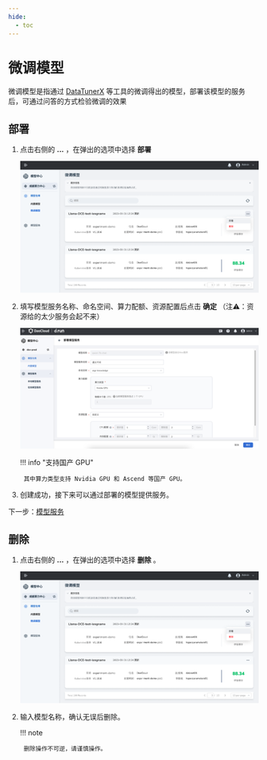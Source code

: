```yaml
---
hide:
  - toc
---
```


# 微调模型

微调模型是指通过 [DataTunerX](https://github.com/DataTunerX/datatunerx) 等工具的微调得出的模型，部署该模型的服务后，可通过问答的方式检验微调的效果

## 部署

1. 点击右侧的 **...** ，在弹出的选项中选择 **部署** 

    ![点击部署按钮](../images/tuner01.png)

2. 填写模型服务名称、命名空间、算力配额、资源配置后点击 **确定** （注⚠️：资源给的太少服务会起不来）

    ![填写参数](../images/inner03.png)

    !!! info "支持国产 GPU"

        其中算力类型支持 Nvidia GPU 和 Ascend 等国产 GPU。

3. 创建成功，接下来可以通过部署的模型提供服务。

下一步：[模型服务](../model-service/local.md#_4)

## 删除

1. 点击右侧的 **...** ，在弹出的选项中选择 **删除** 。

    ![点击删除按钮](../images/tuner01.png)

2. 输入模型名称，确认无误后删除。

    !!! note

        删除操作不可逆，请谨慎操作。
